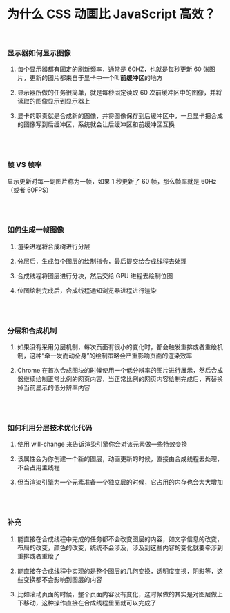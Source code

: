 # 为什么 CSS 动画比 JavaScript 高效？

</br>

### 显示器如何显示图像

1. 每个显示器都有固定的刷新频率，通常是 60HZ，也就是每秒更新 60 张图片，更新的图片都来自于显卡中一个叫**前缓冲区**的地方

2. 显示器所做的任务很简单，就是每秒固定读取 60 次前缓冲区中的图像，并将读取的图像显示到显示器上

3. 显卡的职责就是合成新的图像，并将图像保存到后缓冲区中，一旦显卡把合成的图像写到后缓冲区，系统就会让后缓冲区和前缓冲区互换

</br>
</br>

### 帧 VS 帧率

显示更新时每一副图片称为一帧，如果 1 秒更新了 60 帧，那么帧率就是 60Hz（或者 60FPS）

</br>
</br>

### 如何生成一帧图像

1. 渲染进程将合成树进行分层

2. 分层后，生成每个图层的绘制指令，最后提交给合成线程去处理

3. 合成线程将图层进行分块，然后交给 GPU 进程去绘制位图

4. 位图绘制完成后，合成线程通知浏览器进程进行渲染

</br>
</br>

### 分层和合成机制

1. 如果没有采用分层机制，每次页面有很小的变化时，都会触发重排或者重绘机制，这种“牵一发而动全身”的绘制策略会严重影响页面的渲染效率

2. Chrome 在首次合成图块的时候使用一个低分辨率的图片进行展示，然后合成器继续绘制正常比例的网页内容，当正常比例的网页内容绘制完成后，再替换掉当前显示的低分辨率内容

</br>
</br>

### 如何利用分层技术优化代码

1. 使用 will-change 来告诉渲染引擎你会对该元素做一些特效变换

2. 该属性会为你创建一个新的图层，动画更新的时候，直接由合成线程去处理，不会占用主线程

3. 但当渲染引擎为一个元素准备一个独立层的时候，它占用的内存也会大大增加

</br>
</br>

### 补充

1. 能直接在合成线程中完成的任务都不会改变图层的内容，如文字信息的改变，布局的改变，颜色的改变，统统不会涉及，涉及到这些内容的变化就要牵涉到重排或者重绘了

2. 能直接在合成线程中实现的是整个图层的几何变换，透明度变换，阴影等，这些变换都不会影响到图层的内容

3. 比如滚动页面的时候，整个页面内容没有变化，这时候做的其实是对图层做上下移动，这种操作直接在合成线程里面就可以完成了

</br>
</br>
